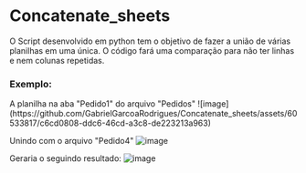 # Concatenate_sheets

O Script desenvolvido em python tem o objetivo de fazer a união de várias planilhas em uma única.
O código fará uma comparação para não ter linhas e nem colunas repetidas.

<h3>Exemplo:</h3>
A planilha na aba "Pedido1" do arquivo "Pedidos"
![image](https://github.com/GabrielGarcoaRodrigues/Concatenate_sheets/assets/60533817/c6cd0808-ddc6-46cd-a3c8-de223213a963)

Unindo com o arquivo "Pedido4"
![image](https://github.com/GabrielGarcoaRodrigues/Concatenate_sheets/assets/60533817/249cad10-60c9-4b48-b92c-d44492d287f7)

Geraria o seguindo resultado:
![image](https://github.com/GabrielGarcoaRodrigues/Concatenate_sheets/assets/60533817/a4a3b411-e350-40aa-a8b8-b0351e12518d)

